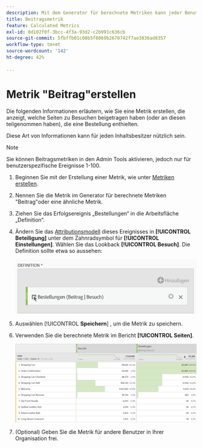 ```yaml
---
description: Mit dem Generator für berechnete Metriken kann jeder Benutzer eine Beitragsmetrik erstellen.
title: Beitragsmetrik
feature: Calculated Metrics
exl-id: 0d102f0f-3bcc-4f3a-93d2-c2b991c636cb
source-git-commit: 5fbffb01c08b5f8069b2670742f7ae3836ad8357
workflow-type: tm+mt
source-wordcount: '142'
ht-degree: 42%

---
```


# Metrik &quot;Beitrag&quot;erstellen

Die folgenden Informationen erläutern, wie Sie eine Metrik erstellen, die anzeigt, welche Seiten zu Besuchen beigetragen haben (oder an diesen teilgenommen haben), die eine Bestellung enthielten.

Diese Art von Informationen kann für jeden Inhaltsbesitzer nützlich sein.

>[!NOTE]
>
>Sie können Beitragsmetriken in den Admin Tools aktivieren, jedoch nur für benutzerspezifische Ereignisse 1-100.

1. Beginnen Sie mit der Erstellung einer Metrik, wie unter [Metriken erstellen](/help/components/calc-metrics/cm-workflow/cm-build-metrics.md).
1. Nennen Sie die Metrik im Generator für berechnete Metriken &quot;Beitrag&quot;oder eine ähnliche Metrik.
1. Ziehen Sie das Erfolgsereignis „Bestellungen“ in die Arbeitsfläche „Definition“.
1. Ändern Sie das [Attributionsmodell](/help/components/calc-metrics/cm-workflow/m-metric-type-alloc.md) dieses Ereignisses in **[!UICONTROL Beteiligung]** unter dem Zahnradsymbol für **[!UICONTROL Einstellungen]**. Wählen Sie das Lookback **[!UICONTROL Besuch]**. Die Definition sollte etwa so aussehen:

   ![](assets/participation.png)

1. Auswählen [!UICONTROL **Speichern**] , um die Metrik zu speichern.
1. Verwenden Sie die berechnete Metrik im Bericht **[!UICONTROL Seiten]**.

   ![](assets/participation-pages.png)

1. (Optional) Geben Sie die Metrik für andere Benutzer in Ihrer Organisation frei.
